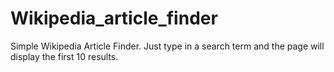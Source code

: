 # Wikipedia_article_finder
Simple Wikipedia Article Finder.  Just type in a search term and the page will display the first 10 results.
